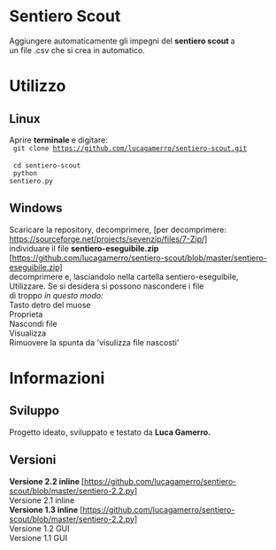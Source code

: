 # Sentiero Scout
Aggiungere automaticamente gli impegni del <b> sentiero scout </b> a <br>
un file .csv che si crea in automatico.

# Utilizzo
## Linux
Aprire <b> terminale </b> e digitare: <br>
<code> git clone https://github.com/lucagamerro/sentiero-scout.git </code> <br>
<code> cd sentiero-scout </code> <br>
<code> python sentiero.py </code> <br>
## Windows
Scaricare la repository, decomprimere, [per decomprimere: https://sourceforge.net/projects/sevenzip/files/7-Zip/]<br>
individuare il file <b> sentiero-eseguibile.zip </b> [https://github.com/lucagamerro/sentiero-scout/blob/master/sentiero-eseguibile.zip] <br>
decomprimere e, lasciandolo nella cartella sentiero-eseguibile, <br>
Utilizzare. Se si desidera si possono nascondere i file <br>
di troppo <i> in questo modo: </i> <br>
Tasto detro del muose <br>
Proprieta <br>
Nascondi file <br>
Visualizza <br>
Rimuovere la spunta da 'visulizza file nascosti' <br>
#  Informazioni 
## Sviluppo
Progetto ideato, sviluppato e testato da <b> Luca Gamerro. </b> <br>
## Versioni
<b> Versione 2.2 inline </b> [https://github.com/lucagamerro/sentiero-scout/blob/master/sentiero-2.2.py] <br>
Versione 2.1 inline <br>
<b> Versione 1.3 inline </b> [https://github.com/lucagamerro/sentiero-scout/blob/master/sentiero-2.2.py] <br>
Versione 1.2 GUI <br>
Versione 1.1 GUI <br>
